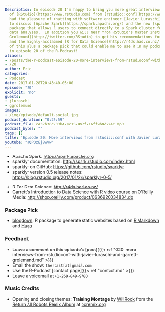 ```yaml
---
Description: In episode 20 I'm happy to bring you more great interviews with members
  of [RStudio](https://www.rstudio.com) from [rstudio::conf](https://www.rstudio.com/conference/)!  I
  had the pleasure of chatting with software engineer [Javier Luraschi](https://github.com/rstudio/)
  to discuss [Apache Spark](https://spark.apache.org/) and the new [sparklyr](http://spark.rstudio.com/index.html)
  package that allows R users to connect directly to a Spark cluster for high-performance
  data analyses.  In addition you will hear from RStudio's master instructor [Garret
  Grolemund](http://twitter.com/RStudio) to get his recommendations for teaching R
  and the highly-acclaimed [R for Data Science](http://r4ds.had.co.nz/) book.  All
  of this plus a package pick that could enable me to use R in my podcast workflow
  in episode 20 of the R-Podcast!
aliases:
- /posts/the-r-podcast-episode-20-more-interviews-from-rstudioconf-with-javier-luraschi-and-garrett-grolemund.html
- /20
author: Eric
categories:
- Podcast
date: 2017-01-28T20:43:40-05:00
episode: "20"
explicit: "no"
guests:
- jluraschi
- ggrolemund
images:
- /img/episode/default-social.jpg
podcast_duration: "0:29:59"
podcast_file: ce37b36c-33b4-4c15-997f-16ff9b9d28ec.mp3
podcast_bytes: ""
tags: []
title: 'Episode 20: More interviews from rstudio::conf with Javier Luraschi and Garrett Grolemund'
youtube: "nQPQzEj8wVw"
---
```


- Apache Spark: <https://spark.apache.org>
- sparklyr documentation: <http://spark.rstudio.com/index.html>
- sparklyr on GitHub: <https://github.com/rstudio/sparklyr>
- sparklyr version 0.5 release notes: <https://blog.rstudio.org/2017/01/24/sparklyr-0-5/>
* R For Data Science: <http://r4ds.had.co.nz/>
* Garrett's Introduction to Data Science with R video course on O'Reilly Media: <http://shop.oreilly.com/product/0636920034834.do>

### Package Pick

- [blogdown](https://github.com/rstudio/blogdown): R package to generate static websites based on [R Markdown](http://rmarkdown.rstudio.com/) and [Hugo](https://gohugo.io/)

### Feedback

- Leave a comment on this episode's [post]({{< ref "020-more-interviews-from-rstudioconf-with-javier-luraschi-and-garrett-grolemund.md" >}})
- Email the show: `thercast[at]gmail.com`
- Use the R-Podcast [contact page]({{< ref "contact.md" >}})
- Leave a voicemail at `+1-269-849-9780`

### Music Credits

- Opening and closing themes: __Training Montage__ by [WillRock](http://ocremix.org/artist/5043/willrock)  from the [Return All Robots Remix Album](http://ocremix.org/events/returnallrobots/) at [ocremix.org](http://ocremix.org/)
